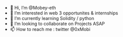 - 👋 Hi, I’m @Mobey-eth
- 👀 I’m interested in web 3 opportunites & internships
- 🌱 I’m currently learning Solidity / python
- 💞️ I’m looking to collaborate on Projects ASAP
- 📫 How to reach me : twitter @0xMobi

<!---
Mobey-eth/Mobey-eth is a ✨ special ✨ repository because its `README.md` (this file) appears on your GitHub profile.
You can click the Preview link to take a look at your changes.
--->
